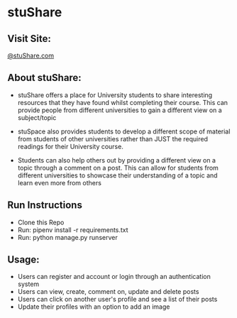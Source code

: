 # stuShare

## Visit Site:
[@stuShare.com](jamiesear.pythonanywhere.com)

## About stuShare:
- stuShare offers a place for University students to share interesting resources that they have found whilst completing their course. This can provide people from different universities to gain a different view on a subject/topic

- stuSpace also provides students to develop a different scope of material from students of other universities rather than JUST the required readings for their University course.

- Students can also help others out by providing a different view on a topic through a comment on a post. This can allow for students from different universities to showcase their understanding of a topic and learn even more from others

## Run Instructions
- Clone this Repo
- Run: pipenv install -r requirements.txt
- Run: python manage.py runserver

## Usage:
- Users can register and account or login through an authentication system
- Users can view, create, comment on, update and delete posts
- Users can click on another user's profile and see a list of their posts
- Update their profiles with an option to add an image
